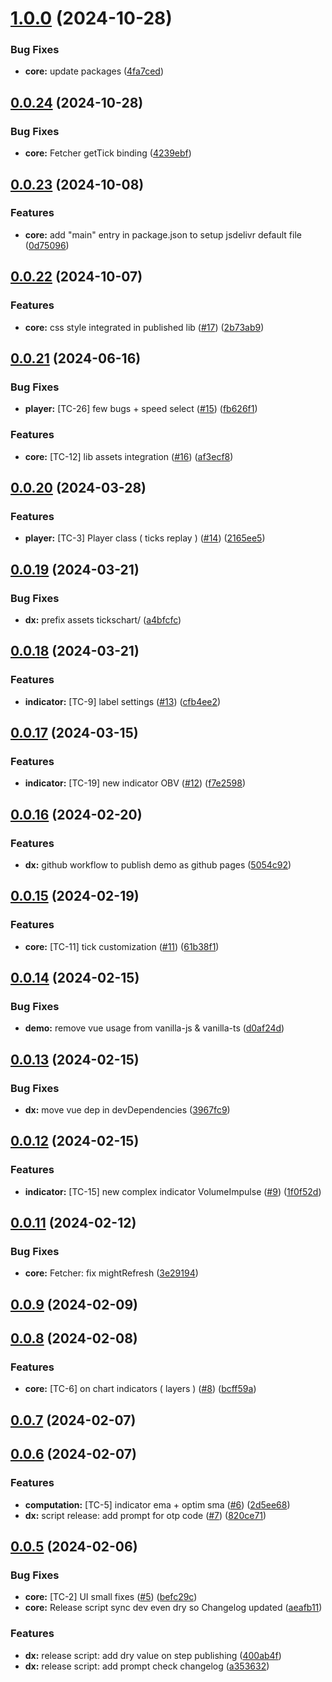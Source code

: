 # [1.0.0](https://github.com/dmidz/tickschart/compare/v0.0.24...v1.0.0) (2024-10-28)


### Bug Fixes

* **core:** update packages ([4fa7ced](https://github.com/dmidz/tickschart/commit/4fa7ced2de2952ce1163cf12e1360de1c9518003))



## [0.0.24](https://github.com/dmidz/tickschart/compare/v0.0.23...v0.0.24) (2024-10-28)


### Bug Fixes

* **core:** Fetcher getTick binding ([4239ebf](https://github.com/dmidz/tickschart/commit/4239ebfa9a37b1186caeb5df6dc2bfae8fb51314))



## [0.0.23](https://github.com/dmidz/tickschart/compare/v0.0.22...v0.0.23) (2024-10-08)


### Features

* **core:** add "main" entry in package.json to setup jsdelivr default file ([0d75096](https://github.com/dmidz/tickschart/commit/0d75096f4b0f8f104ac4108e61d9125d2011dd85))



## [0.0.22](https://github.com/dmidz/tickschart/compare/v0.0.21...v0.0.22) (2024-10-07)


### Features

* **core:** css style integrated in published lib ([#17](https://github.com/dmidz/tickschart/issues/17)) ([2b73ab9](https://github.com/dmidz/tickschart/commit/2b73ab9d5f0f5646a718f233af6e425283de5bad))



## [0.0.21](https://github.com/dmidz/tickschart/compare/v0.0.20...v0.0.21) (2024-06-16)


### Bug Fixes

* **player:** [TC-26] few bugs + speed select ([#15](https://github.com/dmidz/tickschart/issues/15)) ([fb626f1](https://github.com/dmidz/tickschart/commit/fb626f1a9fb8d59a1638165011bb3f463a50866f))


### Features

* **core:** [TC-12] lib assets integration ([#16](https://github.com/dmidz/tickschart/issues/16)) ([af3ecf8](https://github.com/dmidz/tickschart/commit/af3ecf880b2eea9772f9cf407cacf2a716ddbb90))



## [0.0.20](https://github.com/dmidz/tickschart/compare/v0.0.19...v0.0.20) (2024-03-28)


### Features

* **player:** [TC-3] Player class ( ticks replay ) ([#14](https://github.com/dmidz/tickschart/issues/14)) ([2165ee5](https://github.com/dmidz/tickschart/commit/2165ee5879bef71d9ecfe6669bfc3ad0c435db2c))



## [0.0.19](https://github.com/dmidz/tickschart/compare/v0.0.18...v0.0.19) (2024-03-21)


### Bug Fixes

* **dx:** prefix assets tickschart/ ([a4bfcfc](https://github.com/dmidz/tickschart/commit/a4bfcfcce3a18b61b94b6dd07330484114c04e64))



## [0.0.18](https://github.com/dmidz/tickschart/compare/v0.0.17...v0.0.18) (2024-03-21)


### Features

* **indicator:** [TC-9] label settings ([#13](https://github.com/dmidz/tickschart/issues/13)) ([cfb4ee2](https://github.com/dmidz/tickschart/commit/cfb4ee28f71dec3fd358e9d98865974f13bf3691))



## [0.0.17](https://github.com/dmidz/tickschart/compare/v0.0.16...v0.0.17) (2024-03-15)


### Features

* **indicator:** [TC-19] new indicator OBV ([#12](https://github.com/dmidz/tickschart/issues/12)) ([f7e2598](https://github.com/dmidz/tickschart/commit/f7e2598794341849713fab24e27df2e40e2aae8e))



## [0.0.16](https://github.com/dmidz/tickschart/compare/v0.0.15...v0.0.16) (2024-02-20)


### Features

* **dx:** github workflow to publish demo as github pages ([5054c92](https://github.com/dmidz/tickschart/commit/5054c9241dc2f0a96cc604f9a45d5697e1ed095b))



## [0.0.15](https://github.com/dmidz/tickschart/compare/v0.0.14...v0.0.15) (2024-02-19)


### Features

* **core:** [TC-11] tick customization ([#11](https://github.com/dmidz/tickschart/issues/11)) ([61b38f1](https://github.com/dmidz/tickschart/commit/61b38f1c2e37f368b9824486eb810a5d2384927b))



## [0.0.14](https://github.com/dmidz/tickschart/compare/v0.0.13...v0.0.14) (2024-02-15)


### Bug Fixes

* **demo:** remove vue usage from vanilla-js & vanilla-ts ([d0af24d](https://github.com/dmidz/tickschart/commit/d0af24dbf06defd7def86ea05287bcc16ed12ed3))



## [0.0.13](https://github.com/dmidz/tickschart/compare/v0.0.12...v0.0.13) (2024-02-15)


### Bug Fixes

* **dx:** move vue dep in devDependencies ([3967fc9](https://github.com/dmidz/tickschart/commit/3967fc98ef33e5ec5a5dbe15e9ec5caa3ed6b2be))



## [0.0.12](https://github.com/dmidz/tickschart/compare/v0.0.11...v0.0.12) (2024-02-15)


### Features

* **indicator:** [TC-15] new complex indicator VolumeImpulse ([#9](https://github.com/dmidz/tickschart/issues/9)) ([1f0f52d](https://github.com/dmidz/tickschart/commit/1f0f52dbe2f5c5aad94d62116a7cedf3cdff08df))



## [0.0.11](https://github.com/dmidz/tickschart/compare/v0.0.9...v0.0.11) (2024-02-12)


### Bug Fixes

* **core:** Fetcher: fix mightRefresh ([3e29194](https://github.com/dmidz/tickschart/commit/3e2919474957be6fdb3274c3a13d2e523f71a371))



## [0.0.9](https://github.com/dmidz/tickschart/compare/v0.0.8...v0.0.9) (2024-02-09)



## [0.0.8](https://github.com/dmidz/tickschart/compare/v0.0.7...v0.0.8) (2024-02-08)


### Features

* **core:** [TC-6] on chart indicators ( layers ) ([#8](https://github.com/dmidz/tickschart/issues/8)) ([bcff59a](https://github.com/dmidz/tickschart/commit/bcff59aef90d8949d4f524870dfa350a32e5d6ba))



## [0.0.7](https://github.com/dmidz/tickschart/compare/v0.0.6...v0.0.7) (2024-02-07)



## [0.0.6](https://github.com/dmidz/tickschart/compare/v0.0.5...v0.0.6) (2024-02-07)


### Features

* **computation:** [TC-5] indicator ema + optim sma ([#6](https://github.com/dmidz/tickschart/issues/6)) ([2d5ee68](https://github.com/dmidz/tickschart/commit/2d5ee68fab381ed93a49f84528664760128e2c66))
* **dx:** script release: add prompt for otp code ([#7](https://github.com/dmidz/tickschart/issues/7)) ([820ce71](https://github.com/dmidz/tickschart/commit/820ce71a6ec516c2bcbdcac5645183ec668f9155))



## [0.0.5](https://github.com/dmidz/tickschart/compare/v0.0.4...v0.0.5) (2024-02-06)


### Bug Fixes

* **core:** [TC-2] UI small fixes ([#5](https://github.com/dmidz/tickschart/issues/5)) ([befc29c](https://github.com/dmidz/tickschart/commit/befc29c4d09cbfe5e66db7330a41739e6956200c))
* **core:** Release script sync dev even dry so Changelog updated ([aeafb11](https://github.com/dmidz/tickschart/commit/aeafb11ec2934d4d9c46e5423912a2ae635d3415))


### Features

* **dx:** release script: add dry value on step publishing ([400ab4f](https://github.com/dmidz/tickschart/commit/400ab4f3d07e4150ee93669db58bd0d801a726f8))
* **dx:** release script: add prompt check changelog ([a353632](https://github.com/dmidz/tickschart/commit/a3536328955b87a67859e63a3b5a4d01ff3880a7))




